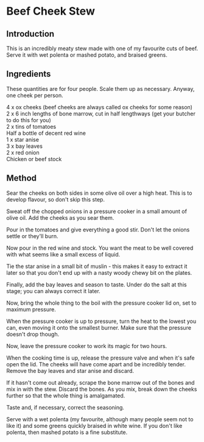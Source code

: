 # Beef Cheek Stew

## Introduction

This is an incredibly meaty stew made with one of my favourite cuts of beef. Serve it with wet polenta or mashed potato, and braised greens.

## Ingredients

These quantities are for four people. Scale them up as necessary. Anyway, one cheek per person.

4 x ox cheeks (beef cheeks are always called ox cheeks for some reason)  
2 x 6 inch lengths of bone marrow, cut in half lengthways (get your butcher to do this for you)  
2 x tins of tomatoes  
Half a bottle of decent red wine  
1 x star anise  
3 x bay leaves  
2 x red onion  
Chicken or beef stock  

## Method

Sear the cheeks on both sides in some olive oil over a high heat. This is to develop flavour, so don't skip this step.

Sweat off the chopped onions in a pressure cooker in a small amount of olive oil. Add the cheeks as you sear them.

Pour in the tomatoes and give everything a good stir. Don't let the onions settle or they'll burn.

Now pour in the red wine and stock. You want the meat to be well covered with what seems like a small excess of liquid.

Tie the star anise in a small bit of muslin - this makes it easy to extract it later so that you don't end up with a nasty woody chewy bit on the plates.

Finally, add the bay leaves and season to taste. Under do the salt at this stage; you can always correct it later.

Now, bring the whole thing to the boil with the pressure cooker lid on, set to maximum pressure. 

When the pressure cooker is up to pressure, turn the heat to the lowest you can, even moving it onto the smallest burner. Make sure that the pressure doesn't drop though.

Now, leave the pressure cooker to work its magic for two hours.

When the cooking time is up, release the pressure valve and when it's safe open the lid. The cheeks will have come apart and be incredibly tender. Remove the bay leaves and star anise and discard.

If it hasn't come out already, scrape the bone marrow out of the bones and mix in with the stew. Discard the bones. As you mix, break down the cheeks further so that the whole thing is amalgamated.

Taste and, if necessary, correct the seasoning.

Serve with a wet polenta (my favourite, although many people seem not to like it) and some greens quickly braised in white wine. If you don't like polenta, then mashed potato is a fine substitute.
